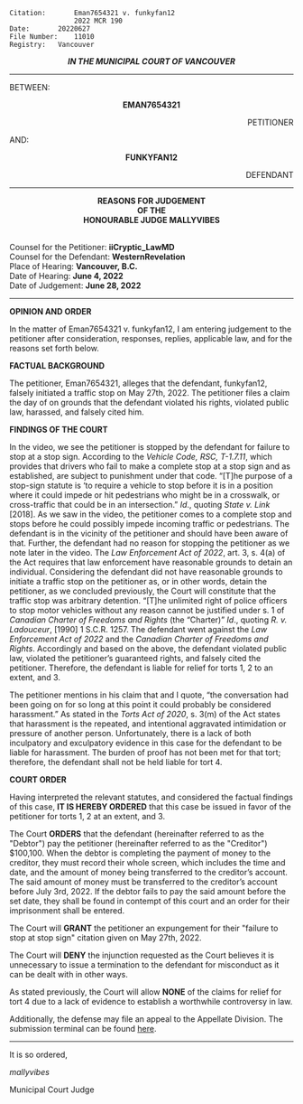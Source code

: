 	Citation:       Eman7654321 v. funkyfan12
                	2022 MCR 190
	Date:		20220627
	File Number:	11010
	Registry:	Vancouver

<p align="center"><b><i>
				IN THE MUNICIPAL COURT OF VANCOUVER
</b></i>

---

BETWEEN:
<p align="center"><b>		EMAN7654321			</b>
<p align="right">		PETITIONER
<p>				AND:
<p align="center"><b>		FUNKYFAN12			</b>
<p align="right">		DEFENDANT

---
	
<p align="center"><b>		
				REASONS FOR JUDGEMENT
<br>				OF THE
<br>				HONOURABLE JUDGE MALLYVIBES

</b>

<br>				Counsel for the Petitioner: **iiCryptic_LawMD**
<br>				Counsel for the Defendant: **WesternRevelation**
<br>				Place of Hearing: **Vancouver, B.C.**
<br>				Date of Hearing: **June 4, 2022**
<br>				Date of Judgement: **June 28, 2022**

---
	
**OPINION AND ORDER**
	
In the matter of Eman7654321 v. funkyfan12, I am entering judgement to the petitioner after consideration, responses, replies, applicable law, and for the reasons set forth below.
	
**FACTUAL BACKGROUND**
	
The petitioner, Eman7654321, alleges that the defendant, funkyfan12, falsely initiated a traffic stop on May 27th, 2022. The petitioner files a claim the day of on grounds that the defendant violated his rights, violated public law, harassed, and falsely cited him. 
	
**FINDINGS OF THE COURT**
	
In the video, we see the petitioner is stopped by the defendant for failure to stop at a stop sign. According to the _Vehicle Code, RSC, T-1.7.11_, which provides that drivers who fail to make a complete stop at a stop sign and as established, are subject to punishment under that code. “[T]he purpose of a stop-sign statute is ‘to require a vehicle to stop before it is in a position where it could impede or hit pedestrians who might be in a crosswalk, or cross-traffic that could be in an intersection.” _Id_., quoting _State v. Link_ [2018]. As we saw in the video, the petitioner comes to a complete stop and stops before he could possibly impede incoming traffic or pedestrians. The defendant is in the vicinity of the petitioner and should have been aware of that. Further, the defendant had no reason for stopping the petitioner as we note later in the video. The _Law Enforcement Act of 2022_, art. 3, s. 4(a) of the Act requires that law enforcement have reasonable grounds to detain an individual. Considering the defendant did not have reasonable grounds to initiate a traffic stop on the petitioner as, or in other words, detain the petitioner, as we concluded previously, the Court will constitute that the traffic stop was arbitrary detention. “[T]he unlimited right of police officers to stop motor vehicles without any reason cannot be justified under s. 1 of _Canadian Charter of Freedoms and Rights_ (the “Charter)” _Id_., quoting _R. v. Ladouceur_, [1990] 1 S.C.R. 1257. The defendant went against the _Law Enforcement Act of 2022_ and the _Canadian Charter of Freedoms and Rights_. Accordingly and based on the above, the defendant violated public law, violated the petitioner’s guaranteed rights, and falsely cited the petitioner. Therefore, the defendant is liable for relief for torts 1, 2 to an extent, and 3.

The petitioner mentions in his claim that and I quote, “the conversation had been going on for so long at this point it could probably be considered harassment.” As stated in the _Torts Act of 2020_, s. 3(m) of the Act states that harassment is the repeated, and intentional aggravated intimidation or pressure of another person. Unfortunately, there is a lack of both inculpatory and exculpatory evidence in this case for the defendant to be liable for harassment. The burden of proof has not been met for that tort; therefore, the defendant shall not be held liable for tort 4. 

**COURT ORDER**
	
Having interpreted the relevant statutes, and considered the factual findings of this case, **IT IS HEREBY ORDERED** that this case be issued in favor of the petitioner for torts 1, 2 at an extent, and 3. 
	
The Court **ORDERS** that the defendant (hereinafter referred to as the "Debtor") pay the petitioner (hereinafter referred to as the "Creditor") $100,100. When the debtor is completing the payment of money to the creditor, they must record their whole screen, which includes the time and date, and the amount of money being transferred to the creditor’s account. The said amount of money must be transferred to the creditor’s account before July 3rd, 2022. If the debtor fails to pay the said amount before the set date, they shall be found in contempt of this court and an order for their imprisonment shall be entered.
	
The Court will **GRANT** the petitioner an expungement for their "failure to stop at stop sign" citation given on May 27th, 2022. 
	
The Court will **DENY** the injunction requested as the Court believes it is unnecessary to issue a termination to the defendant for misconduct as it can be dealt with in other ways.
	
As stated previously, the Court will allow **NONE** of the claims for relief for tort 4 due to a lack of evidence to establish a worthwhile controversy in law.
	
Additionally, the defense may file an appeal to the Appellate Division. The submission terminal can be found [here](https://forms.gle/zeSQ6nWaUqJUkahz9).
	
---

It is so ordered,

*mallyvibes*

Municipal Court Judge
